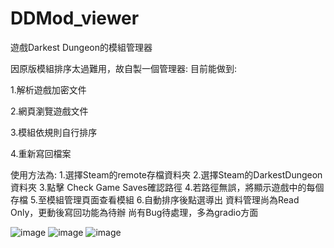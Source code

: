 # DDMod_viewer
遊戲Darkest Dungeon的模組管理器

因原版模組排序太過難用，故自製一個管理器:
目前能做到:

1.解析遊戲加密文件

2.網頁瀏覽遊戲文件

3.模組依規則自行排序

4.重新寫回檔案

使用方法為:
  1.選擇Steam的remote存檔資料夾
  2.選擇Steam的DarkestDungeon資料夾
  3.點擊 Check Game Saves確認路徑
  4.若路徑無誤，將顯示遊戲中的每個存檔
  5.至模組管理頁面查看模組
  6.自動排序後點選導出
  資料管理尚為Read Only，更動後寫回功能為待辦
尚有Bug待處理，多為gradio方面

![image](https://media.discordapp.net/attachments/804707001409601547/1213887429539536986/image.png?ex=65f71bc4&is=65e4a6c4&hm=0ea6d893e5964d370b77dd04bafde35918de310ca3b5e389ff36e4c76ea504c9&=&format=webp&quality=lossless&width=1190&height=660)
![image](https://media.discordapp.net/attachments/804707001409601547/1213887505707958302/image.png?ex=65f71bd6&is=65e4a6d6&hm=9cf3483b433c168550e15735d86445a95982bce6e9dd1b6b63dd3d6cfc0545c2&=&format=webp&quality=lossless&width=1440&height=633)
![image](https://cdn.discordapp.com/attachments/804707001409601547/1213890746516504606/image.png?ex=65f71eda&is=65e4a9da&hm=b4c2d314e006a8d0b5037884ddaa892f98c49add6929e7fe0124c240585e11ac&)
